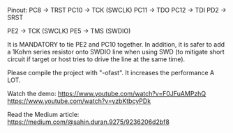 Pinout:
PC8 -> TRST
PC10 -> TCK (SWCLK)
PC11 -> TDO
PC12 -> TDI
PD2 -> SRST

PE2 -> TCK (SWCLK)
PE5 -> TMS (SWDIO)

It is MANDATORY to tie PE2 and PC10 together.
In addition, it is safer to add a 1Kohm series resistor onto SWDIO line when using SWD (to mitigate short circuit if target or host tries to drive the line at the same time). 

Please compile the project with "-ofast". It increases the performance A LOT.

Watch the demo:
https://www.youtube.com/watch?v=F0JFuAMPzhQ
https://www.youtube.com/watch?v=yzbKtbcyPDk

Read the Medium article:
https://medium.com/@sahin.duran.9275/9236206d2bf8



